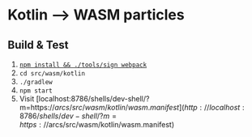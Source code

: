 # Kotlin --> WASM particles

## Build & Test
1. [`npm install && ./tools/sign webpack`](README.md#install)
1. `cd src/wasm/kotlin`
1. `./gradlew`
1. `npm start`
1. Visit [localhost:8786/shells/dev-shell/?m=https://$arcs/src/wasm/kotlin/wasm.manifest](http://localhost:8786/shells/dev-shell/?m=https://$arcs/src/wasm/kotlin/wasm.manifest)

